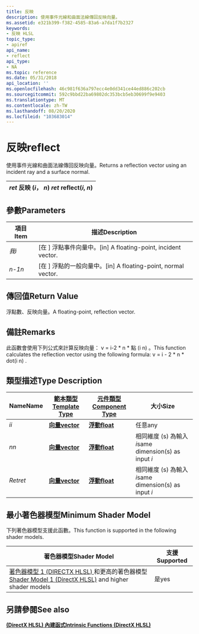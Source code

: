 ```yaml
---
title: 反映
description: 使用事件光線和曲面法線傳回反映向量。
ms.assetid: e321b399-f382-4585-83a6-a7da1f7b2327
keywords:
- 反映 HLSL
topic_type:
- apiref
api_name:
- reflect
api_type:
- NA
ms.topic: reference
ms.date: 05/31/2018
api_location: ''
ms.openlocfilehash: 46c981f636a797ecc4e0dd341ce44ed886c202cb
ms.sourcegitcommit: 592c9bbd22ba69802dc353bcb5eb30699f9e9403
ms.translationtype: MT
ms.contentlocale: zh-TW
ms.lasthandoff: 08/20/2020
ms.locfileid: "103683014"
---
```

# <a name="reflect"></a><span data-ttu-id="9683f-104">反映</span><span class="sxs-lookup"><span data-stu-id="9683f-104">reflect</span></span>

<span data-ttu-id="9683f-105">使用事件光線和曲面法線傳回反映向量。</span><span class="sxs-lookup"><span data-stu-id="9683f-105">Returns a reflection vector using an incident ray and a surface normal.</span></span>



| <span data-ttu-id="9683f-106">*ret* 反映 (*i*， *n*) </span><span class="sxs-lookup"><span data-stu-id="9683f-106">*ret* reflect(*i*, *n*)</span></span> |
|-------------------------|



 

## <a name="parameters"></a><span data-ttu-id="9683f-107">參數</span><span class="sxs-lookup"><span data-stu-id="9683f-107">Parameters</span></span>



| <span data-ttu-id="9683f-108">項目</span><span class="sxs-lookup"><span data-stu-id="9683f-108">Item</span></span>                                                   | <span data-ttu-id="9683f-109">描述</span><span class="sxs-lookup"><span data-stu-id="9683f-109">Description</span></span>                                          |
|--------------------------------------------------------|------------------------------------------------------|
| <span data-ttu-id="9683f-110"><span id="i"></span><span id="I"></span>*我*</span><span class="sxs-lookup"><span data-stu-id="9683f-110"><span id="i"></span><span id="I"></span>*i*</span></span><br/> | <span data-ttu-id="9683f-111">\[在 \] 浮點事件向量中。</span><span class="sxs-lookup"><span data-stu-id="9683f-111">\[in\] A floating-point, incident vector.</span></span><br/> |
| <span data-ttu-id="9683f-112"><span id="n"></span><span id="N"></span>*n-1*</span><span class="sxs-lookup"><span data-stu-id="9683f-112"><span id="n"></span><span id="N"></span>*n*</span></span><br/> | <span data-ttu-id="9683f-113">\[在 \] 浮點的一般向量中。</span><span class="sxs-lookup"><span data-stu-id="9683f-113">\[in\] A floating-point, normal vector.</span></span><br/>   |



 

## <a name="return-value"></a><span data-ttu-id="9683f-114">傳回值</span><span class="sxs-lookup"><span data-stu-id="9683f-114">Return Value</span></span>

<span data-ttu-id="9683f-115">浮點數、反映向量。</span><span class="sxs-lookup"><span data-stu-id="9683f-115">A floating-point, reflection vector.</span></span>

## <a name="remarks"></a><span data-ttu-id="9683f-116">備註</span><span class="sxs-lookup"><span data-stu-id="9683f-116">Remarks</span></span>

<span data-ttu-id="9683f-117">此函數會使用下列公式來計算反映向量： v = i-2 \* n \* 點 (i n) 。</span><span class="sxs-lookup"><span data-stu-id="9683f-117">This function calculates the reflection vector using the following formula: v = i - 2 \* n \* dot(i n) .</span></span>

## <a name="type-description"></a><span data-ttu-id="9683f-118">類型描述</span><span class="sxs-lookup"><span data-stu-id="9683f-118">Type Description</span></span>



| <span data-ttu-id="9683f-119">Name</span><span class="sxs-lookup"><span data-stu-id="9683f-119">Name</span></span>  | [<span data-ttu-id="9683f-120">**範本類型**</span><span class="sxs-lookup"><span data-stu-id="9683f-120">**Template Type**</span></span>](dx-graphics-hlsl-intrinsic-functions.md)                       | [<span data-ttu-id="9683f-121">**元件類型**</span><span class="sxs-lookup"><span data-stu-id="9683f-121">**Component Type**</span></span>](dx-graphics-hlsl-intrinsic-functions.md) | <span data-ttu-id="9683f-122">大小</span><span class="sxs-lookup"><span data-stu-id="9683f-122">Size</span></span>                           |
|-------|-------------------------------------------------------------------------------------|----------------------------------------------------------------|--------------------------------|
| <span data-ttu-id="9683f-123">*i*</span><span class="sxs-lookup"><span data-stu-id="9683f-123">*i*</span></span>   | [<span data-ttu-id="9683f-124">**向量**</span><span class="sxs-lookup"><span data-stu-id="9683f-124">**vector**</span></span>](dx-graphics-hlsl-intrinsic-functions.md) | [<span data-ttu-id="9683f-125">**浮動**</span><span class="sxs-lookup"><span data-stu-id="9683f-125">**float**</span></span>](/windows/desktop/WinProg/windows-data-types)                        | <span data-ttu-id="9683f-126">任意</span><span class="sxs-lookup"><span data-stu-id="9683f-126">any</span></span>                            |
| <span data-ttu-id="9683f-127">*n*</span><span class="sxs-lookup"><span data-stu-id="9683f-127">*n*</span></span>   | [<span data-ttu-id="9683f-128">**向量**</span><span class="sxs-lookup"><span data-stu-id="9683f-128">**vector**</span></span>](dx-graphics-hlsl-intrinsic-functions.md) | [<span data-ttu-id="9683f-129">**浮動**</span><span class="sxs-lookup"><span data-stu-id="9683f-129">**float**</span></span>](/windows/desktop/WinProg/windows-data-types)                        | <span data-ttu-id="9683f-130">相同維度 (s) 為輸入 *i*</span><span class="sxs-lookup"><span data-stu-id="9683f-130">same dimension(s) as input *i*</span></span> |
| <span data-ttu-id="9683f-131">*Ret*</span><span class="sxs-lookup"><span data-stu-id="9683f-131">*ret*</span></span> | [<span data-ttu-id="9683f-132">**向量**</span><span class="sxs-lookup"><span data-stu-id="9683f-132">**vector**</span></span>](dx-graphics-hlsl-intrinsic-functions.md) | [<span data-ttu-id="9683f-133">**浮動**</span><span class="sxs-lookup"><span data-stu-id="9683f-133">**float**</span></span>](/windows/desktop/WinProg/windows-data-types)                        | <span data-ttu-id="9683f-134">相同維度 (s) 為輸入 *i*</span><span class="sxs-lookup"><span data-stu-id="9683f-134">same dimension(s) as input *i*</span></span> |



 

## <a name="minimum-shader-model"></a><span data-ttu-id="9683f-135">最小著色器模型</span><span class="sxs-lookup"><span data-stu-id="9683f-135">Minimum Shader Model</span></span>

<span data-ttu-id="9683f-136">下列著色器模型支援此函數。</span><span class="sxs-lookup"><span data-stu-id="9683f-136">This function is supported in the following shader models.</span></span>



| <span data-ttu-id="9683f-137">著色器模型</span><span class="sxs-lookup"><span data-stu-id="9683f-137">Shader Model</span></span>                                                                       | <span data-ttu-id="9683f-138">支援</span><span class="sxs-lookup"><span data-stu-id="9683f-138">Supported</span></span> |
|------------------------------------------------------------------------------------|-----------|
| <span data-ttu-id="9683f-139">[著色器模型 1 (DIRECTX HLSL) ](dx-graphics-hlsl-sm1.md) 和更高的著色器模型</span><span class="sxs-lookup"><span data-stu-id="9683f-139">[Shader Model 1 (DirectX HLSL)](dx-graphics-hlsl-sm1.md) and higher shader models</span></span> | <span data-ttu-id="9683f-140">是</span><span class="sxs-lookup"><span data-stu-id="9683f-140">yes</span></span>       |



 

## <a name="see-also"></a><span data-ttu-id="9683f-141">另請參閱</span><span class="sxs-lookup"><span data-stu-id="9683f-141">See also</span></span>

<dl> <dt>

[<span data-ttu-id="9683f-142">**(DirectX HLSL) 內建函式**</span><span class="sxs-lookup"><span data-stu-id="9683f-142">**Intrinsic Functions (DirectX HLSL)**</span></span>](dx-graphics-hlsl-intrinsic-functions.md)
</dt> </dl>

 

